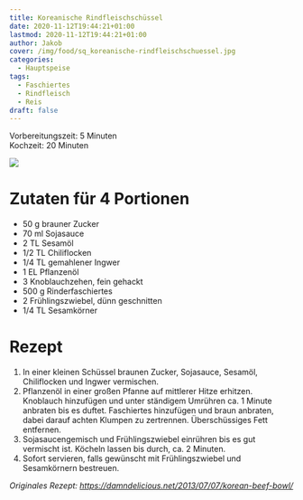 ```yaml
---
title: Koreanische Rindfleischschüssel
date: 2020-11-12T19:44:21+01:00
lastmod: 2020-11-12T19:44:21+01:00
author: Jakob
cover: /img/food/sq_koreanische-rindfleischschuessel.jpg
categories:
  - Hauptspeise
tags:
  - Faschiertes
  - Rindfleisch
  - Reis
draft: false
---
```


Vorbereitungszeit: 5 Minuten  
Kochzeit: 20 Minuten

<!--more-->

![](/img/food/sq_koreanische-rindfleischschuessel.jpg)

# Zutaten für 4 Portionen

- 50 g brauner Zucker
- 70 ml Sojasauce
- 2 TL Sesamöl
- 1/2 TL Chiliflocken
- 1/4 TL gemahlener Ingwer
- 1 EL Pflanzenöl
- 3 Knoblauchzehen, fein gehackt
- 500 g Rinderfaschiertes
- 2 Frühlingszwiebel, dünn geschnitten
- 1/4 TL Sesamkörner

# Rezept

1. In einer kleinen Schüssel braunen Zucker, Sojasauce, Sesamöl, Chiliflocken und Ingwer vermischen.
2. Pflanzenöl in einer großen Pfanne auf mittlerer Hitze erhitzen. Knoblauch hinzufügen und unter ständigem Umrühren ca. 1 Minute anbraten bis es duftet. Faschiertes hinzufügen und braun anbraten, dabei darauf achten Klumpen zu zertrennen. Überschüssiges Fett entfernen.
3. Sojasaucengemisch und Frühlingszwiebel einrühren bis es gut vermischt ist. Köcheln lassen bis durch, ca. 2 Minuten.
4. Sofort servieren, falls gewünscht mit Frühlingszwiebel und Sesamkörnern bestreuen. 

*Originales Rezept: https://damndelicious.net/2013/07/07/korean-beef-bowl/*